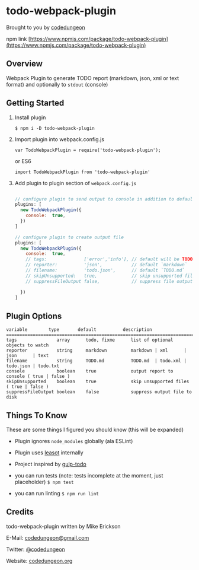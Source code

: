 # todo-webpack-plugin
Brought to you by [codedungeon](http://www.codedungeon.org)

npm link [https://www.npmjs.com/package/todo-webpack-plugin](https://www.npmjs.com/package/todo-webpack-plugin)

## Overview
Webpack Plugin to generate TODO report (markdown, json, xml or text format) and optionally to `stdout` (console)

## Getting Started

1. Install plugin

    `$ npm i -D todo-webpack-plugin`

2. Import plugin into webpack.config.js

    `var TodoWebpackPlugin = require('todo-webpack-plugin');`

    or ES6

    `import TodoWebpackPlugin from 'todo-webpack-plugin'`

3. Add plugin to plugin section of `webpack.config.js`

    ```javascript

    // configure plugin to send output to console in addition to default file
    plugins: [
      new TodoWebpackPlugin({
        console:  true,
      })
    ]

    // configure plugin to create output file
    plugins: [
      new TodoWebpackPlugin({
        console:  true,
        // tags:              ['error','info'], // default will be TODO, FIXME
        // reporter:          'json',           // default `markdown`
        // filename:          'todo.json',      // default `TODO.md`
        // skipUnsupported:   true,             // skip unsupported files
        // suppressFileOutput false,            // suppress file output to disk

      })
    ]
    ```

## Plugin Options

```
variable        type       default          description
===========================================================================================
tags               array      todo, fixme      list of optional objects to watch
reporter           string     markdown         markdown | xml      | json      | text
filename           string     TODO.md          TODO.md  | todo.xml | todo.json | todo.txt
console            boolean    true             output report to console ( true | false )
skipUnsupported    boolean    true             skip unsupported files ( true | false )
suppressFileOutput boolean    false            suppress output file to disk
```

## Things To Know
These are some things I figured you should know (this will be expanded)

- Plugin ignores `node_modules` globally (ala ESLint)

- Plugin uses [leasot](https://github.com/pgilad/leasot) internally

- Project inspired by [gulp-todo](https://www.npmjs.com/package/gulp-todo)

- you can run tests (note: tests incomplete at the moment, just placeholder)
  `$ npm test`

- you can run linting
  `$ npm run lint`

## Credits

todo-webpack-plugin written by Mike Erickson

E-Mail: [codedungeon@gmail.com](mailto:codedungeon@gmail.com)

Twitter: [@codedungeon](http://twitter.com/codedungeon)

Website: [codedungeon.org](http://codedungeon.org)
